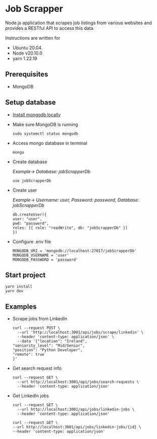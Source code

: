 # Job Scrapper

Node.js application that scrapes job listings from various websites and provides a RESTful API to access this data.

Instructions are written for

- Ubuntu 20.04.
- Node v20.10.0
- yarn 1.22.19

## Prerequisites

- MongoDB

## Setup database

- [Install mongodb locally](https://www.mongodb.com/docs/manual/tutorial/install-mongodb-on-ubuntu/#install-mongodb-community-edition)

- Make sure MongoDB is running

  ```
  sudo systemctl status mongodb
  ```

- Access mongo database in terminal

  ```
  mongo
  ```

- Create database

  _Example-> Database: jobScrapperDb_

  ```
  use jobScrapperDb
  ```

- Create user

  _Example-> Username: user, Password: password, Database: jobScrapperDb_

  ```
  db.createUser({
  user: "user",
  pwd: "password",
  roles: [{ role: "readWrite", db: "jobScrapperDb" }]
  })
  ```

- Configure .env file

  ```
  MONGODB_URI = 'mongodb://localhost:27017/jobScrapperDb'
  MONGODB_USERNAME = 'user'
  MONGODB_PASSWORD = 'password'
  ```

## Start project

```
yarn install
yarn dev
```

## Examples

- Scrape jobs from LinkedIn

  ```
  curl --request POST \
    --url 'http://localhost:3001/api/jobs/scrape/linkedin' \
    --header 'content-type: application/json' \
    --data '{"location": "Ireland",
  "seniority_level": "Mid/Senior",
  "position": "Python Developer",
  "remote": true
  }'
  ```

- Get search request info

  ```
  curl --request GET \
    --url http://localhost:3001/api/jobs/search-requests \
    --header 'content-type: application/json'
  ```

- Get LinkedIn jobs

  ```
  curl --request GET \
    --url http://localhost:3001/api/jobs/linkedin-jobs \
    --header 'content-type: application/json'
  ```

  ```
  curl --request GET \
  --url http://localhost:3001/api/jobs/linkedin-jobs/{id} \
  --header 'content-type: application/json'
  ```
